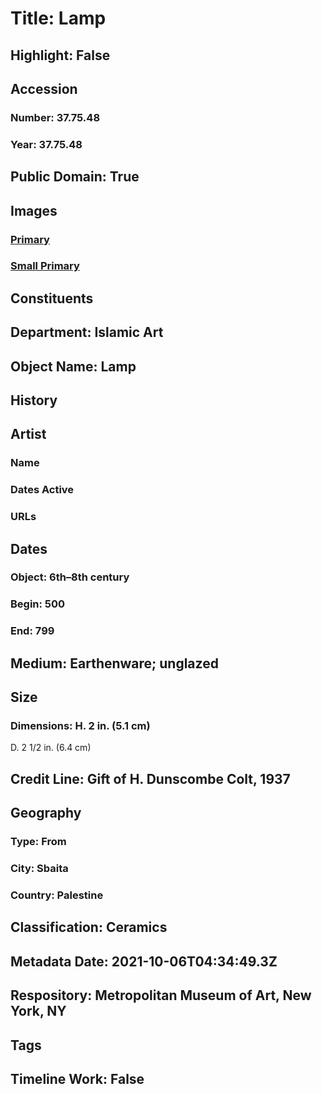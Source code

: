 # Title: Lamp
## Highlight: False
## Accession
### Number: 37.75.48
### Year: 37.75.48
## Public Domain: True
## Images
### [Primary](https://images.metmuseum.org/CRDImages/is/original/sf37-75-48.jpg)
### [Small Primary](https://images.metmuseum.org/CRDImages/is/web-large/sf37-75-48.jpg)
## Constituents
## Department: Islamic Art
## Object Name: Lamp
## History
## Artist
### Name
### Dates Active
### URLs
## Dates
### Object: 6th–8th century
### Begin: 500
### End: 799
## Medium: Earthenware; unglazed
## Size
### Dimensions: H. 2 in. (5.1 cm)
D. 2 1/2 in. (6.4 cm)
## Credit Line: Gift of H. Dunscombe Colt, 1937
## Geography
### Type: From
### City: Sbaita
### Country: Palestine
## Classification: Ceramics
## Metadata Date: 2021-10-06T04:34:49.3Z
## Respository: Metropolitan Museum of Art, New York, NY
## Tags
## Timeline Work: False